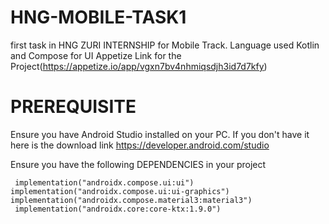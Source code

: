 # HNG-MOBILE-TASK1
first task in HNG ZURI INTERNSHIP for Mobile Track. 
Language used Kotlin and Compose for UI
Appetize Link for the Project(https://appetize.io/app/vgxn7bv4nhmiqsdjh3id7d7kfy)

# PREREQUISITE
Ensure you have Android Studio installed on your PC. If you don't have it here is the download link
https://developer.android.com/studio

Ensure you have the following DEPENDENCIES in your project
```
 implementation("androidx.compose.ui:ui")
implementation("androidx.compose.ui:ui-graphics")
implementation("androidx.compose.material3:material3")
 implementation("androidx.core:core-ktx:1.9.0")
```







